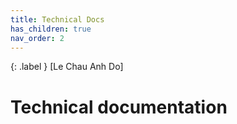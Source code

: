 ```yaml
---
title: Technical Docs
has_children: true
nav_order: 2
---
```


{: .label }
[Le Chau Anh Do]

# Technical documentation
